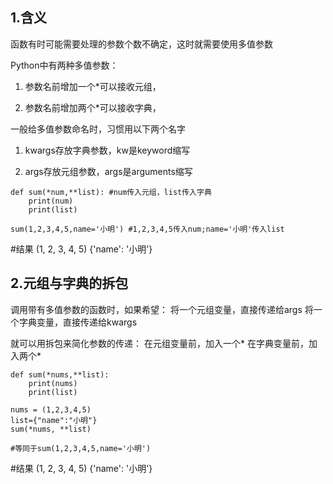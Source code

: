 ## 1.含义

函数有时可能需要处理的参数个数不确定，这时就需要使用多值参数

Python中有两种多值参数：

1. 参数名前增加一个*可以接收元组，

2. 参数名前增加两个*可以接收字典，

一般给多值参数命名时，习惯用以下两个名字

1. kwargs存放字典参数，kw是keyword缩写

2. args存放元组参数，args是arguments缩写

```
def sum(*num,**list): #num传入元组，list传入字典
    print(num)
    print(list)

sum(1,2,3,4,5,name='小明') #1,2,3,4,5传入num;name='小明'传入list
```

#结果
(1, 2, 3, 4, 5)
{'name': '小明'}

## 2.元组与字典的拆包

调用带有多值参数的函数时，如果希望：
将一个元组变量，直接传递给args
将一个字典变量，直接传递给kwargs

就可以用拆包来简化参数的传递：
在元组变量前，加入一个*
在字典变量前，加入两个*

```
def sum(*nums,**list):
    print(nums)
    print(list)

nums = (1,2,3,4,5)
list={"name":"小明"}
sum(*nums, **list)

#等同于sum(1,2,3,4,5,name='小明') 
```

#结果
(1, 2, 3, 4, 5)
{'name': '小明'}